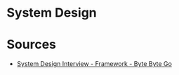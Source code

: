 # System Design


# Sources
- [System Design Interview - Framework - Byte Byte Go](https://www.youtube.com/watch?v=i7twT3x5yv8&ab_channel=ByteByteGo)